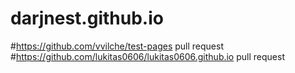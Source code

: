 # darjnest.github.io
#https://github.com/vvilche/test-pages pull request
#https://github.com/lukitas0606/lukitas0606.github.io pull request 
